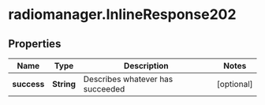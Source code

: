 # radiomanager.InlineResponse202

## Properties

Name | Type | Description | Notes
------------ | ------------- | ------------- | -------------
**success** | **String** | Describes whatever has succeeded | [optional] 


